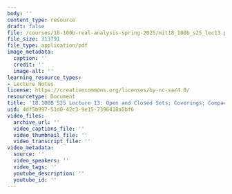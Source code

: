 ```yaml
---
body: ''
content_type: resource
draft: false
file: /courses/18-100b-real-analysis-spring-2025/mit18_100b_s25_lec13.pdf
file_size: 313791
file_type: application/pdf
image_metadata:
  caption: ''
  credit: ''
  image-alt: ''
learning_resource_types:
- Lecture Notes
license: https://creativecommons.org/licenses/by-nc-sa/4.0/
resourcetype: Document
title: '18.100B S25 Lecture 13: Open and Closed Sets; Coverings; Compactness'
uid: 4df5b997-51d0-42c3-9e15-7396418a5bf6
video_files:
  archive_url: ''
  video_captions_file: ''
  video_thumbnail_file: ''
  video_transcript_file: ''
video_metadata:
  source: ''
  video_speakers: ''
  video_tags: ''
  youtube_description: ''
  youtube_id: ''
---
```

